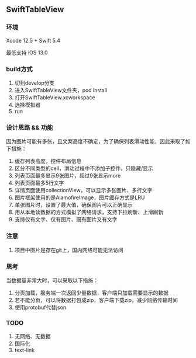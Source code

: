 ## SwiftTableView
### 环境
Xcode 12.5 + Swift 5.4

最低支持 iOS 13.0

### build方式
1. 切到develop分支
2. 进入SwiftTableView文件夹，pod install
3. 打开SwiftTableView.xcworkspace
4. 选择模拟器
5. run

### 设计思路 && 功能
因为图片可能有多张，且文案高度不确定，为了确保列表滑动性能，因此采取了如下措施：
1. 缓存列表高度，控件布局信息
2. 区分不同类型的cell，滑动过程中不添加子控件，只隐藏/显示
3. 列表页面最多显示9张图片，超过9张显示more
4. 列表页面最多5行文字
5. 详情页面使用collectionView，可以显示多张图片、多行文字
6. 图片框架使用的是AlamofireImage，图片缓存方式是LRU
7. 单张图片时，设置了最大值，确保图片可以正确显示
8. 用从本地读数据的方式模拟了网络请求，支持下拉刷新、上滑刷新
9. 支持仅有文字、仅有图片、既有图片又有文字

### 注意
1. 项目中图片是存在git上，国内网络可能无法访问

### 思考
当数据量非常大时，可以采取以下措施：
1. 分页加载，服务端一次返回少量数据，客户端只加载需要显示的数据
2. 若不能分页，可以将数据打包成zip，客户端下载zip，减少网络传输时间
3. 使用protobuf代替json

### TODO
1. 无网络、无数据
2. 国际化
3. text-link



